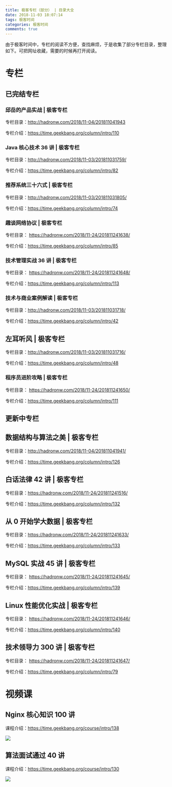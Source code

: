 ```yaml
---
title: 极客专栏（部分） | 目录大全 
date: 2018-11-03 18:07:14
tags: 极客时间
categories: 极客时间
comments: true
---
```


由于极客时间中，专栏的阅读不方便，查找麻烦，于是收集了部分专栏目录，整理如下。可把网址收藏，需要的时候再打开阅读。
<!--more-->

# 专栏

## 已完结专栏

###  邱岳的产品实战 | 极客专栏

 专栏目录：http://hadronw.com/2018/11-04/201811041943 

 专栏介绍：https://time.geekbang.org/column/intro/110 

###  Java 核心技术 36 讲 | 极客专栏

 专栏目录：http://hadronw.com/2018/11-03/201811031759/ 

 专栏介绍：https://time.geekbang.org/column/intro/82 

### 推荐系统三十六式 | 极客专栏

 专栏目录：http://hadronw.com/2018/11-03/201811031805/ 

 专栏介绍：https://time.geekbang.org/column/intro/74 

### 趣谈网络协议 | 极客专栏

 专栏目录： https://hadronw.com/2018/11-24/201811241638/

 专栏介绍：https://time.geekbang.org/column/intro/85 


###  技术管理实战 36 讲  | 极客专栏

 专栏目录： https://hadronw.com/2018/11-24/201811241648/

 专栏介绍：https://time.geekbang.org/column/intro/113 

###  技术与商业案例解读 | 极客专栏

 专栏目录：http://hadronw.com/2018/11-03/201811031718/ 

 专栏介绍：https://time.geekbang.org/column/intro/42 

## 左耳听风  | 极客专栏

 专栏目录：http://hadronw.com/2018/11-03/201811031716/ 

 专栏介绍：https://time.geekbang.org/column/intro/48 

###   程序员进阶攻略  | 极客专栏

 专栏目录： https://hadronw.com/2018/11-24/201811241650/

 专栏介绍：https://time.geekbang.org/column/intro/111 



## 更新中专栏



##  数据结构与算法之美 | 极客专栏

 专栏目录：http://hadronw.com/2018/11-04/201811041941/ 

 专栏介绍：https://time.geekbang.org/column/intro/126 


## 白话法律 42 讲  | 极客专栏

 专栏目录：https://hadronw.com/2018/11-24/201811241516/

 专栏介绍：https://time.geekbang.org/column/intro/132 


## 从 0 开始学大数据 | 极客专栏

 专栏目录：https://hadronw.com/2018/11-24/201811241633/

 专栏介绍：https://time.geekbang.org/column/intro/133 


## MySQL 实战 45 讲  | 极客专栏

 专栏目录： https://hadronw.com/2018/11-24/201811241645/

 专栏介绍：https://time.geekbang.org/column/intro/139 


## Linux 性能优化实战 | 极客专栏

 专栏目录： https://hadronw.com/2018/11-24/201811241646/

 专栏介绍：https://time.geekbang.org/column/intro/140 


## 技术领导力 300 讲  | 极客专栏

 专栏目录： https://hadronw.com/2018/11-24/201811241647/

 专栏介绍：https://time.geekbang.org/column/intro/79 






# 视频课

## Nginx 核心知识 100 讲

 课程介绍：https://time.geekbang.org/course/intro/138 

![](https://qcloudtest-1255353776.cos.ap-guangzhou.myqcloud.com/%E6%9E%81%E5%AE%A2%E4%B8%93%E6%A0%8F/nginxhexinzhishi100jiang.jpeg)

## 算法面试通过 40 讲

 课程介绍：https://time.geekbang.org/course/intro/130 

![](https://qcloudtest-1255353776.cos.ap-guangzhou.myqcloud.com/%E6%9E%81%E5%AE%A2%E4%B8%93%E6%A0%8F/suanfamianshitongguan40jiang.jpeg)